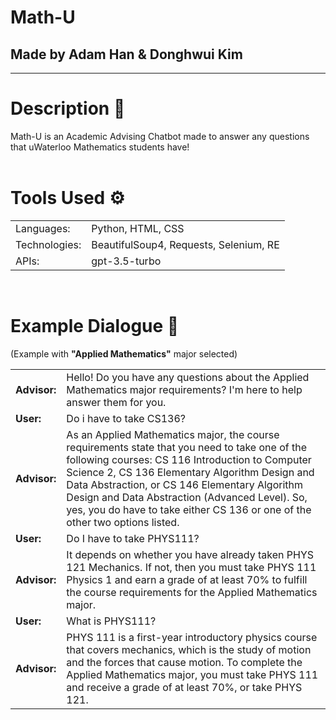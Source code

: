 # Math-U
## Made by Adam Han & Donghwui Kim
___

# Description :page_facing_up:
Math-U is an Academic Advising Chatbot made to answer any questions that uWaterloo Mathematics students have! 
<br><br>

# Tools Used :gear:
<table>
    <tr>
        <td> Languages: </td>
        <td> Python, HTML, CSS </td>
    </tr>
    <tr>
        <td> Technologies: </td>
        <td> BeautifulSoup4, Requests, Selenium, RE </td>
    </tr>
    <tr>
        <td> APIs: </td>
        <td> gpt-3.5-turbo </td>
    </tr>
</table>
<br>

# Example Dialogue :speech_balloon:
(Example with **"Applied Mathematics"** major selected) <br>

<table>
  <tr>
    <td><b>Advisor:</b></td>
    <td>Hello! Do you have any questions about the Applied Mathematics major requirements? I'm here to help answer them for you.</td>
  </tr>
  <tr>
    <td><b>User:</b></td>
    <td>Do i have to take CS136?</td>
  </tr>
  <tr>
    <td><b>Advisor:</b></td>
    <td>As an Applied Mathematics major, the course requirements state that you need to take one of the following courses: CS 116 Introduction to Computer Science 2, CS 136 Elementary Algorithm Design and Data Abstraction, or CS 146 Elementary Algorithm Design and Data Abstraction (Advanced Level). So, yes, you do have to take either CS 136 or one of the other two options listed.</td>
  </tr>
  <tr>
    <td><b>User:</b></td>
    <td>Do I have to take PHYS111?</td>
  </tr>
  <tr>
    <td><b>Advisor:</b></td>
    <td>It depends on whether you have already taken PHYS 121 Mechanics. If not, then you must take PHYS 111 Physics 1 and earn a grade of at least 70% to fulfill the course requirements for the Applied Mathematics major.</td>
  </tr>
  <tr>
    <td><b>User:</b></td>
    <td>What is PHYS111?</td>
  </tr>
  <tr>
    <td><b>Advisor:</b></td>
    <td>PHYS 111 is a first-year introductory physics course that covers mechanics, which is the study of motion and the forces that cause motion. To complete the Applied Mathematics major, you must take PHYS 111 and receive a grade of at least 70%, or take PHYS 121.</td>
  </tr>
</table>
